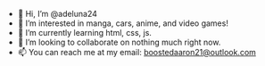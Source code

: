 - 👋 Hi, I’m @adeluna24
- 👀 I’m interested in manga, cars, anime, and video games!
- 🌱 I’m currently learning html, css, js.
- 💞️ I’m looking to collaborate on nothing much right now. 
- 📫 You can reach me at my email: boostedaaron21@outlook.com

<!---
adeluna24/adeluna24 is a ✨ special ✨ repository because its `README.md` (this file) appears on your GitHub profile.
You can click the Preview link to take a look at your changes.
--->
